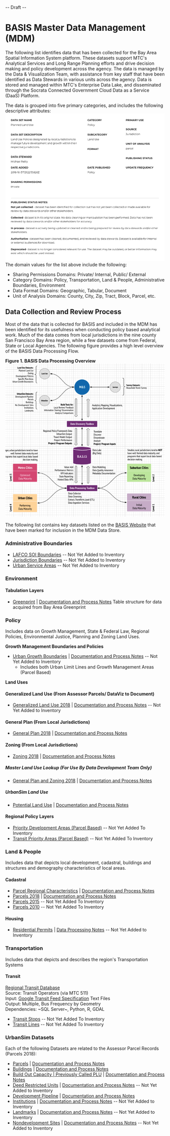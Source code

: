 -- Draft --

# BASIS Master Data Management (MDM)
The following list identifies data that has been collected for the Bay Area Spatial Information System platform.  These datasets support MTC's Analytical Services and Long Range Planning efforts and drive decision making and policy development across the agency.  The data is managed by the Data & Visualization Team, with assistance from key staff that have been identified as Data Stewards in various units across the agency. Data is stored and managed within MTC's Enterprise Data Lake, and disseminated through the Socrata Connected Government Cloud Data as a Service (DaaS) Platform.  

The data is grouped into five primary categories, and includes the following descriptive attributes:  
![MDM Detail](../images/dataset-detail.png) 
The domain values for the list above include the following:
- Sharing Permissions Domains: Private/ Internal, Public/ External
- Category Domains: Policy, Transportation, Land & People, Administrative Boundaries, Environment
- Data Format Domains: Geographic, Tabular, Document
- Unit of Analysis Domains: County, City, Zip, Tract, Block, Parcel, etc.  

## Data Collection and Review Process
Most of the data that is collected for BASIS and included in the MDM has been identified for its usefulness when conducting policy based analytical work.  Much of the data comes from local jurisdictions in the nine county San Francisco Bay Area region, while a few datasets come from Federal, State or Local Agencies.  The following figure provides a high level overview of the BASIS Data Processing Flow.

**Figure 1. BASIS Data Processing Overview** 
![Data Processing Model](policy-mdm/images/dataset-processing.png)  

The following list contains key datasets listed on the [BASIS Website](http://basis.bayareametro.gov/results) that have been marked for inclusion in the MDM Data Store.

### Administrative Boundaries
- [LAFCO SOI Boundaries]() -- Not Yet Added to Inventory
- [Jurisdiction Boundaries]() -- Not Yet Added to Inventory
- [Urban Service Areas]() -- Not Yet Added to Inventory

### Environment  

#### Tabulation Layers
- [Greenprint](redshift/greenprintFishnet.md) | [Documentation and Process Notes](https://www.bayareagreenprint.org/glossary/)
Table structure for data acquired from Bay Area Greenprint

### Policy
Includes data on Growth Management, State & Federal Law, Regional Policies, Environmental Justice, Planning and Zoning Land Uses.  

**Growth Management Boundaries and Policies**

- [Urban Growth Boundaries]() | [Documentation and Process Notes](policy-mdm/urban-growth-boundaries.md) -- Not Yet Added to Inventory
    - Includes both Urban Limit Lines and Growth Management Areas (Parcel Based)

**Land Uses**

#### Generalized Land Use (From Assessor Parcels/ DataViz to Document)
- [Generalized Land Use 2018]() | [Documentation and Process Notes](policy-mdm/land-use.md) -- Not Yet Added to Inventory

#### General Plan (From Local Jurisdictions) 
- [General Plan 2018](https://data.bayareametro.gov/Land-Use/View-of-Parcels-and-Regional-General-Plan-Codes-20/98c3-ikar) | [Documentation and Process Notes](policy-mdm/land-use.md)  

#### Zoning (From Local Jurisdictions)
- [Zoning 2018](https://data.bayareametro.gov/Land-Use/View-of-Parcels-and-Regional-Zoning-2018/q2p6-hbrp) | [Documentation and Process Notes](policy-mdm/land-use.md)

##### Master Land Use Lookup (For Use By Data Development Team Only)
- [General Plan and Zoning 2018](https://mtc.data.socrata.com/Land-Use/General-Plan-and-Zoning-2018/udk3-z2d5) 
 | [Documentation and Process Notes](policy-mdm/land-use.md)
 
 ##### UrbanSim Land Use
 - [Potential Land Use]() | [Documentation and Process Notes]()  
 
#### Regional Policy Layers
- [Priority Development Areas (Parcel Based)]() -- Not Yet Added To Inventory
- [Transit Priority Areas (Parcel Based)]() -- Not Yet Added To Inventory  


### Land & People
Includes data that depicts local development, cadastral, buildings and structures and demography characteristics of local areas.

#### Cadastral

- [Parcel Regional Characteristics](https://data.bayareametro.gov/Cadastral/Parcel-Regional-Characteristics/8wj7-fdzw) | [Documentation and Process Notes](land-people-mdm/parcel-characteristics.md)
- [Parcels 2018](https://data.bayareametro.gov/Cadastral/Parcels-2018/fqea-xb6g) | [Documentation and Process Notes](land-people-mdm/parcels_2018.md)
- [Parcels 2015]() -- Not Yet Added To Inventory
- [Parcels 2010]() -- Not Yet Added To Inventory


#### Housing
- [Residential Permits]() | [Data Processing Notes](land-people-mdm/residential-permits.md) -- Not Yet Added to Inventory

### Transportation
Includes data that depicts and describes the region's Transportation Systems

#### Transit

[Regional Transit Database](https://github.com/bayareametro/RegionalTransitDatabase)   
Source: Transit Operators (via MTC 511)    
Input: [Google Transit Feed Specification](https://developers.google.com/transit/gtfs/) Text Files    
Output: Multiple, Bus Frequency by Geometry    
Dependencies: ~SQL Server~, Python, R, GDAL

- [Transit Stops]() -- Not Yet Added To Inventory  
- [Transit Lines]() -- Not Yet Added To Inventory  

### UrbanSim Datasets   
Each of the following Datasets are related to the Assessor Parcel Records (Parcels 2018):  
- [Parcels](https://data.bayareametro.gov/Land-Use/UrbanSim-Parcels/6axv-s6xn) | [Documentation and Process Notes](land-people-mdm/urbansim-parcels.md)
- [Buildings](https://data.bayareametro.gov/Land-Use/UrbanSim-Buildings/huqe-evqw) | [Documentation and Process Notes](land-people-mdm/urbansim-buildings-parcels.md)
- [Build Out Capacity | Previously Called PLU]() | [Documentation and Process Notes]()
- [Deed Restricted Units]() | [Documentation and Process Notes](land-people-mdm/deed-restricted-units.md) -- Not Yet Added to Inventory
- [Development Pipeline]() | [Documentation and Process Notes](land-people-mdm/development-pipeline.md)
- [Institutions]() | [Documentation and Process Notes](land-people-mdm/institutions.md) -- Not Yet Added to Inventory
- [Landmarks]() | [Documentation and Process Notes](land-people-mdm/landmarks.md) -- Not Yet Added to Inventory
- [Nondevelopment Sites]() | [Documentation and Process Notes](land-people-mdm/non-development-sites.md) -- Not Yet Added to Inventory

